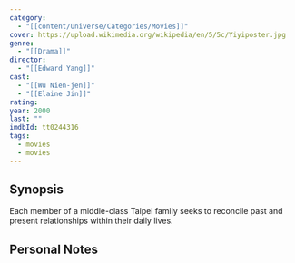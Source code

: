 ```yaml
---
category:
  - "[[content/Universe/Categories/Movies]]"
cover: https://upload.wikimedia.org/wikipedia/en/5/5c/Yiyiposter.jpg
genre:
  - "[[Drama]]"
director:
  - "[[Edward Yang]]"
cast:
  - "[[Wu Nien-jen]]"
  - "[[Elaine Jin]]"
rating: 
year: 2000
last: ""
imdbId: tt0244316
tags:
  - movies
  - movies
---
```

## Synopsis

Each member of a middle-class Taipei family seeks to reconcile past and present relationships within their daily lives.

## Personal Notes

